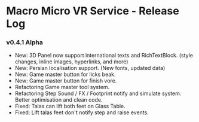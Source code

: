# Macro Micro VR Service - Release Log
###  v0.4.1 Alpha

- New: 3D Panel now support international texts and RichTextBlock. (style changes, inline images, hyperlinks, and more)
- New: Persian localisation support. (New fonts, updated data)
- New: Game master button for licks beak.
- New: Game master button for finish vore.
- Refactoring Game master tool system.
- Refactoring Step Sound / FX / Footprint notify and simulate system. Better optimisation and clean code.
- Fixed: Talas can lift both feet on Glass Table.
- Fixed: Lift talas feet don't notify step and raise events.

